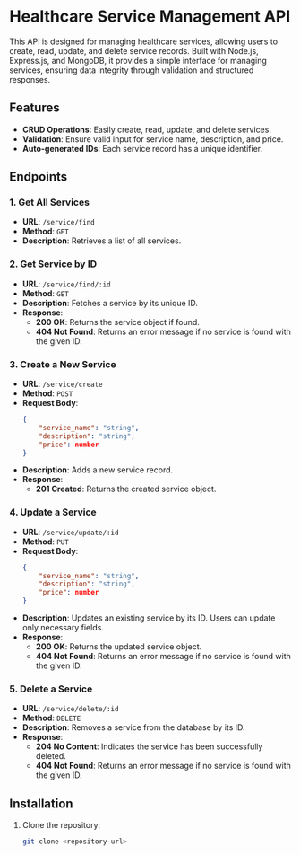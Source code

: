# Healthcare Service Management API

This API is designed for managing healthcare services, allowing users to create, read, update, and delete service records. Built with Node.js, Express.js, and MongoDB, it provides a simple interface for managing services, ensuring data integrity through validation and structured responses.

## Features
- **CRUD Operations**: Easily create, read, update, and delete services.
- **Validation**: Ensure valid input for service name, description, and price.
- **Auto-generated IDs**: Each service record has a unique identifier.

## Endpoints

### 1. Get All Services
- **URL**: `/service/find`
- **Method**: `GET`
- **Description**: Retrieves a list of all services.

### 2. Get Service by ID
- **URL**: `/service/find/:id`
- **Method**: `GET`
- **Description**: Fetches a service by its unique ID.
- **Response**:
    - **200 OK**: Returns the service object if found.
    - **404 Not Found**: Returns an error message if no service is found with the given ID.

### 3. Create a New Service
- **URL**: `/service/create`
- **Method**: `POST`
- **Request Body**:
    ```json
    {
        "service_name": "string",
        "description": "string",
        "price": number
    }
    ```
- **Description**: Adds a new service record.
- **Response**:
    - **201 Created**: Returns the created service object.

### 4. Update a Service
- **URL**: `/service/update/:id`
- **Method**: `PUT`
- **Request Body**:
    ```json
    {
        "service_name": "string",
        "description": "string",
        "price": number
    }
    ```
- **Description**: Updates an existing service by its ID. Users can update only necessary fields.
- **Response**:
    - **200 OK**: Returns the updated service object.
    - **404 Not Found**: Returns an error message if no service is found with the given ID.

### 5. Delete a Service
- **URL**: `/service/delete/:id`
- **Method**: `DELETE`
- **Description**: Removes a service from the database by its ID.
- **Response**:
    - **204 No Content**: Indicates the service has been successfully deleted.
    - **404 Not Found**: Returns an error message if no service is found with the given ID.

## Installation
1. Clone the repository:
   ```bash
   git clone <repository-url>
